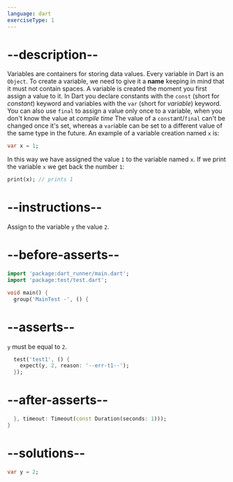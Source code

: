 ```yaml
---
language: dart
exerciseType: 1
---
```


# --description--

Variables are containers for storing data values.
Every variable in Dart is an `Object`.
To create a variable, we need to give it a __name__ keeping in mind that it must not contain spaces.
A variable is created the moment you first assign a value to it.
In Dart you declare constants with the `const` (short for _constant_) keyword and variables with the `var` (short for _variable_) keyword.
You can also use `final` to assign a value only once to a variable, when you don't know the value at _compile time_
The value of a `const`ant/`final` can't be changed once it's set, whereas a `var`iable can be set to a different value of the same type in the future.
An example of a variable creation named `x` is:
```dart
var x = 1;
```
In this way we have assigned the value `1` to the variable named `x`.
If we print the variable `x` we get back the number `1`:
```dart
print(x); // prints 1
```

# --instructions--

Assign to the variable `y` the value `2`.

# --before-asserts--

```dart
import 'package:dart_runner/main.dart';
import 'package:test/test.dart';

void main() {
  group('MainTest -', () {
```

# --asserts--

`y` must be equal to `2`.

```dart
  test('test1', () {
    expect(y, 2, reason: '--err-t1--');
  });
```

# --after-asserts--

```dart
  }, timeout: Timeout(const Duration(seconds: 1)));
}
```

# --solutions--

```dart
var y = 2;
```

